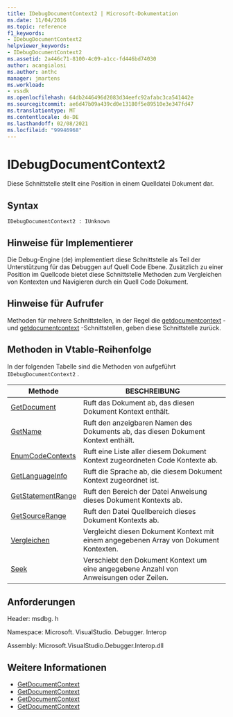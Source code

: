 ```yaml
---
title: IDebugDocumentContext2 | Microsoft-Dokumentation
ms.date: 11/04/2016
ms.topic: reference
f1_keywords:
- IDebugDocumentContext2
helpviewer_keywords:
- IDebugDocumentContext2
ms.assetid: 2a446c71-8100-4c09-a1cc-fd446bd74030
author: acangialosi
ms.author: anthc
manager: jmartens
ms.workload:
- vssdk
ms.openlocfilehash: 64db2446496d2083d34eefc92afabc3ca541442e
ms.sourcegitcommit: ae6d47b09a439cd0e13180f5e89510e3e347fd47
ms.translationtype: MT
ms.contentlocale: de-DE
ms.lasthandoff: 02/08/2021
ms.locfileid: "99946968"
---
```

# <a name="idebugdocumentcontext2"></a>IDebugDocumentContext2
Diese Schnittstelle stellt eine Position in einem Quelldatei Dokument dar.

## <a name="syntax"></a>Syntax

```
IDebugDocumentContext2 : IUnknown
```

## <a name="notes-for-implementers"></a>Hinweise für Implementierer
 Die Debug-Engine (de) implementiert diese Schnittstelle als Teil der Unterstützung für das Debuggen auf Quell Code Ebene. Zusätzlich zu einer Position im Quellcode bietet diese Schnittstelle Methoden zum Vergleichen von Kontexten und Navigieren durch ein Quell Code Dokument.

## <a name="notes-for-callers"></a>Hinweise für Aufrufer
 Methoden für mehrere Schnittstellen, in der Regel die [getdocumentcontext](../../../extensibility/debugger/reference/idebugstackframe2-getdocumentcontext.md) -und [getdocumentcontext](../../../extensibility/debugger/reference/idebugcodecontext2-getdocumentcontext.md) -Schnittstellen, geben diese Schnittstelle zurück.

## <a name="methods-in-vtable-order"></a>Methoden in Vtable-Reihenfolge
 In der folgenden Tabelle sind die Methoden von aufgeführt `IDebugDocumentContext2` .

|Methode|BESCHREIBUNG|
|------------|-----------------|
|[GetDocument](../../../extensibility/debugger/reference/idebugdocumentcontext2-getdocument.md)|Ruft das Dokument ab, das diesen Dokument Kontext enthält.|
|[GetName](../../../extensibility/debugger/reference/idebugdocumentcontext2-getname.md)|Ruft den anzeigbaren Namen des Dokuments ab, das diesen Dokument Kontext enthält.|
|[EnumCodeContexts](../../../extensibility/debugger/reference/idebugdocumentcontext2-enumcodecontexts.md)|Ruft eine Liste aller diesem Dokument Kontext zugeordneten Code Kontexte ab.|
|[GetLanguageInfo](../../../extensibility/debugger/reference/idebugdocumentcontext2-getlanguageinfo.md)|Ruft die Sprache ab, die diesem Dokument Kontext zugeordnet ist.|
|[GetStatementRange](../../../extensibility/debugger/reference/idebugdocumentcontext2-getstatementrange.md)|Ruft den Bereich der Datei Anweisung dieses Dokument Kontexts ab.|
|[GetSourceRange](../../../extensibility/debugger/reference/idebugdocumentcontext2-getsourcerange.md)|Ruft den Datei Quellbereich dieses Dokument Kontexts ab.|
|[Vergleichen](../../../extensibility/debugger/reference/idebugdocumentcontext2-compare.md)|Vergleicht diesen Dokument Kontext mit einem angegebenen Array von Dokument Kontexten.|
|[Seek](../../../extensibility/debugger/reference/idebugdocumentcontext2-seek.md)|Verschiebt den Dokument Kontext um eine angegebene Anzahl von Anweisungen oder Zeilen.|

## <a name="requirements"></a>Anforderungen
 Header: msdbg. h

 Namespace: Microsoft. VisualStudio. Debugger. Interop

 Assembly: Microsoft.VisualStudio.Debugger.Interop.dll

## <a name="see-also"></a>Weitere Informationen
- [GetDocumentContext](../../../extensibility/debugger/reference/idebugcanstopevent2-getdocumentcontext.md)
- [GetDocumentContext](../../../extensibility/debugger/reference/idebugactivatedocumentevent2-getdocumentcontext.md)
- [GetDocumentContext](../../../extensibility/debugger/reference/idebugstackframe2-getdocumentcontext.md)
- [GetDocumentContext](../../../extensibility/debugger/reference/idebugcodecontext2-getdocumentcontext.md)
